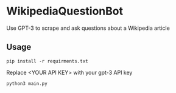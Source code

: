 # WikipediaQuestionBot
Use GPT-3 to scrape and ask questions about a Wikipedia article

## Usage
```pip install -r requirments.txt```

Replace \<YOUR API KEY> with your gpt-3 API key
  
```python3 main.py```
